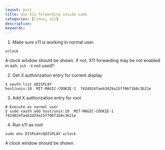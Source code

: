 ```yaml
---
layout: post
title: Use X11 forwarding inside sudo
categories: [linux, x11]
description: 
keywords:
---
```



1. Make sure x11 is working in normal user.
```
xclock
```
A clock window should be shown.
If not, X11 forwarding may be not enabled in ssh.
`ssh -X` not used?

2. Get X authorization entry for current display
```
$ xauth list $DISPLAY
host/unix:10  MIT-MAGIC-COOKIE-1  742d024faeb3d29a15ff06f1b8c3b21e
```

3. Add X authorization entry for root
```
# Execute as normal user
$ sudo xauth add host/unix:10  MIT-MAGIC-COOKIE-1  742d024faeb3d29a15ff06f1b8c3b21e
```

4. Run x11 as root
```
sudo env DISPLAY=$DISPLAY xclock
``` 
A clock window should be shown.
